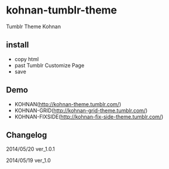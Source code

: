 kohnan-tumblr-theme
===================

Tumblr Theme Kohnan

## install
* copy html
* past Tumblr Customize Page
* save

## Demo
* KOHNAN(http://kohnan-theme.tumblr.com/)
* KOHNAN-GRID(http://kohnan-grid-theme.tumblr.com/)
* KOHNAN-FIXSIDE(http://kohnan-fix-side-theme.tumblr.com/)

## Changelog
2014/05/20 ver_1.0.1

2014/05/19 ver_1.0